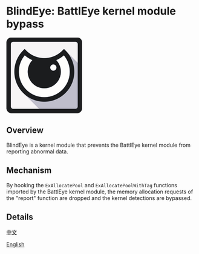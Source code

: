 # BlindEye: BattlEye kernel module bypass

![logo](doc/logo.png)

## Overview

BlindEye is a kernel module that prevents the BattlEye kernel module from reporting abnormal data.

## Mechanism

By hooking the `ExAllocatePool` and `ExAllocatePoolWithTag` functions imported by the BattlEye kernel module, the memory allocation requests of the "report" function are dropped and the kernel detections are bypassed.

## Details

[中文](doc/cn.md)

[English](doc/en.md)